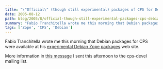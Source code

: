 ```yaml
---
title: "\"Official\" (though still experimental) packages of CPS for Debian available"
date: 2005-08-12
path: blog/2005/8/official-though-still-experimental-packages-cps-debian-available
summary: "Fabio Tranchitella wrote me this morning that Debian packages for CPS were available at his experimental Debian Zope packages web site."
tags: ['Zope', 'CPS', 'Debian']
---
```


Fabio Tranchitella wrote me this morning that Debian packages for CPS were available at his <a href="http://www.kobold.it/debian/experimental/">experimental Debian Zope
packages</a> web site.

More information in <a href="http://lists.nuxeo.com/pipermail/cps-devel/2005-August/001556.html">this
message</a> I sent this afternoon to the cps-devel mailing list. 

